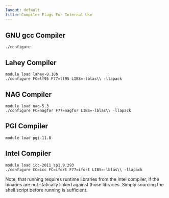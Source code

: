 ```yaml
---
layout: default
title: Compiler Flags For Internal Use
---
```


GNU gcc Compiler
----------------

    ./configure

Lahey Compiler
--------------

    module load lahey-8.10b
    ./configure FC=lf95 F77=lf95 LIBS=-lblas\\ -llapack

NAG Compiler
------------

    module load nag-5.3
    ./configure FC=nagfor F77=nagfor LIBS=-lblas\\ -llapack

PGI Compiler
------------

    module load pgi-11.8

Intel Compiler
--------------

    module load icc-2011_sp1.9.293
    ./configure CC=icc FC=ifort F77=ifort LIBS=-lblas\\ -llapack

Note, that running requires runtime libraries from the Intel compiler, if the binaries are not statically linked against those libraries. Simply sourcing the shell script before running is sufficient.
